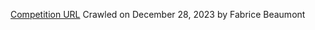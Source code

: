 [Competition URL](https://www.tanzsport.de/files/tanzsport/ergebnisse/2019/3le-sen1sstd/index.htm)
Crawled on December 28, 2023
by Fabrice Beaumont